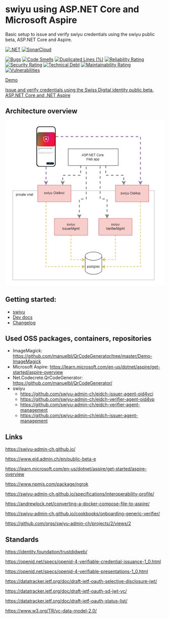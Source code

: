 # swiyu using ASP.NET Core and Microsoft Aspire

Basic setup to issue and verify swiyu credentials using the swiyu public beta, ASP.NET Core and Aspire. 

[![.NET](https://github.com/swiss-ssi-group/swiyu-aspire-aspnetcore/actions/workflows/dotnet.yml/badge.svg)](https://github.com/swiss-ssi-group/swiyu-aspire-aspnetcore/actions/workflows/dotnet.yml) [![SonarCloud](https://github.com/damienbod/EndToEndSecurity/actions/workflows/sonarbuild.yml/badge.svg)](https://github.com/swiss-ssi-group/swiyu-aspire-aspnetcore/actions/workflows/sonarbuild.yml)

[![Bugs](https://sonarcloud.io/api/project_badges/measure?project=swiss-ssi-group_swiyu-aspire-aspnetcore&metric=bugs)](https://sonarcloud.io/summary/overall?id=swiss-ssi-group_swiyu-aspire-aspnetcore)
[![Code Smells](https://sonarcloud.io/api/project_badges/measure?project=swiss-ssi-group_swiyu-aspire-aspnetcore&metric=code_smells)](https://sonarcloud.io/summary/overall?id=swiss-ssi-group_swiyu-aspire-aspnetcore)
[![Duplicated Lines (%)](https://sonarcloud.io/api/project_badges/measure?project=swiss-ssi-group_swiyu-aspire-aspnetcore&metric=duplicated_lines_density)](https://sonarcloud.io/summary/overall?id=swiss-ssi-group_swiyu-aspire-aspnetcore)
[![Reliability Rating](https://sonarcloud.io/api/project_badges/measure?project=swiss-ssi-group_swiyu-aspire-aspnetcore&metric=reliability_rating)](https://sonarcloud.io/summary/overall?id=swiss-ssi-group_swiyu-aspire-aspnetcore)
[![Security Rating](https://sonarcloud.io/api/project_badges/measure?project=swiss-ssi-group_swiyu-aspire-aspnetcore&metric=security_rating)](https://sonarcloud.io/summary/overall?id=swiss-ssi-group_swiyu-aspire-aspnetcore)
[![Technical Debt](https://sonarcloud.io/api/project_badges/measure?project=swiss-ssi-group_swiyu-aspire-aspnetcore&metric=sqale_index)](https://sonarcloud.io/summary/overall?id=swiss-ssi-group_swiyu-aspire-aspnetcore)
[![Maintainability Rating](https://sonarcloud.io/api/project_badges/measure?project=swiss-ssi-group_swiyu-aspire-aspnetcore&metric=sqale_rating)](https://sonarcloud.io/summary/overall?id=swiss-ssi-group_swiyu-aspire-aspnetcore)
[![Vulnerabilities](https://sonarcloud.io/api/project_badges/measure?project=swiss-ssi-group_swiyu-aspire-aspnetcore&metric=vulnerabilities)](https://sonarcloud.io/summary/overall?id=swiss-ssi-group_swiyu-aspire-aspnetcore)

[Demo](https://swiyuaspiremgmt.delightfulsky-453308fc.switzerlandnorth.azurecontainerapps.io/)

[Issue and verify credentials using the Swiss Digital identity public beta, ASP.NET Core and .NET Aspire](https://damienbod.com/2025/08/04/issuer-and-verify-credentials-using-the-swiss-digital-identity-public-beta-asp-net-core-and-net-aspire/)

## Architecture overview

![Architecture](https://github.com/swiss-ssi-group/swiyu-aspire-aspnetcore/blob/main/images/overview.drawio.png)

## Getting started:

- [swiyu](https://swiyu-admin-ch.github.io/cookbooks/onboarding-base-and-trust-registry/)
- [Dev docs](DEV.md)
- [Changelog](CHANGELOG.md)

## Used OSS packages, containers, repositories 

- ImageMagick: https://github.com/manuelbl/QrCodeGenerator/tree/master/Demo-ImageMagick
- Microsoft Aspire: https://learn.microsoft.com/en-us/dotnet/aspire/get-started/aspire-overview
- Net.Codecrete.QrCodeGenerator: https://github.com/manuelbl/QrCodeGenerator/
- swiyu
  - https://github.com/swiyu-admin-ch/eidch-issuer-agent-oid4vci
  - https://github.com/swiyu-admin-ch/eidch-verifier-agent-oid4vp
  - https://github.com/swiyu-admin-ch/eidch-verifier-agent-management
  - https://github.com/swiyu-admin-ch/eidch-issuer-agent-management

## Links

https://swiyu-admin-ch.github.io/

https://www.eid.admin.ch/en/public-beta-e

https://learn.microsoft.com/en-us/dotnet/aspire/get-started/aspire-overview

https://www.npmjs.com/package/ngrok

https://swiyu-admin-ch.github.io/specifications/interoperability-profile/

https://andrewlock.net/converting-a-docker-compose-file-to-aspire/

https://swiyu-admin-ch.github.io/cookbooks/onboarding-generic-verifier/

https://github.com/orgs/swiyu-admin-ch/projects/2/views/2

## Standards

https://identity.foundation/trustdidweb/

https://openid.net/specs/openid-4-verifiable-credential-issuance-1_0.html

https://openid.net/specs/openid-4-verifiable-presentations-1_0.html

https://datatracker.ietf.org/doc/draft-ietf-oauth-selective-disclosure-jwt/

https://datatracker.ietf.org/doc/draft-ietf-oauth-sd-jwt-vc/

https://datatracker.ietf.org/doc/draft-ietf-oauth-status-list/

https://www.w3.org/TR/vc-data-model-2.0/
